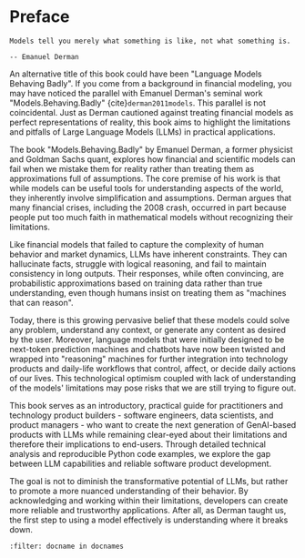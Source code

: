 # Preface

```{epigraph}
Models tell you merely what something is like, not what something is.

-- Emanuel Derman
```

An alternative title of this book could have been "Language Models Behaving Badly". If you come from a background in financial modeling, you may have noticed the parallel with Emanuel Derman's seminal work "Models.Behaving.Badly" {cite}`derman2011models`. This parallel is not coincidental. Just as Derman cautioned against treating financial models as perfect representations of reality, this book aims to highlight the limitations and pitfalls of Large Language Models (LLMs) in practical applications.

The book "Models.Behaving.Badly" by Emanuel Derman, a former physicist and Goldman Sachs quant, explores how financial and scientific models can fail when we mistake them for reality rather than treating them as approximations full of assumptions.
The core premise of his work is that while models can be useful tools for understanding aspects of the world, they inherently involve simplification and assumptions. Derman argues that many financial crises, including the 2008 crash, occurred in part because people put too much faith in mathematical models without recognizing their limitations.

Like financial models that failed to capture the complexity of human behavior and market dynamics, LLMs have inherent constraints. They can hallucinate facts, struggle with logical reasoning, and fail to maintain consistency in long outputs. Their responses, while often convincing, are probabilistic approximations based on training data rather than true understanding, even though humans insist on treating them as "machines that can reason".

Today, there is this growing pervasive belief that these models could solve any problem, understand any context, or generate any content as desired by the user. Moreover, language models that were initially designed to be next-token prediction machines and chatbots have now been twisted and wrapped into "reasoning" machines for further integration into technology products and daily-life workflows that control, affect, or decide daily actions of our lives. This technological optimism coupled with lack of understanding of the models' limitations may pose risks that we are still trying to figure out.

This book serves as an introductory, practical guide for practitioners and technology product builders - software engineers, data scientists, and product managers - who want to create the next generation of GenAI-based products with LLMs while remaining clear-eyed about their limitations and therefore their implications to end-users. Through detailed technical analysis and reproducible Python code examples, we explore the gap between LLM capabilities and reliable software product development.

The goal is not to diminish the transformative potential of LLMs, but rather to promote a more nuanced understanding of their behavior. By acknowledging and working within their limitations, developers can create more reliable and trustworthy applications. After all, as Derman taught us, the first step to using a model effectively is understanding where it breaks down.


```{bibliography}
:filter: docname in docnames
```